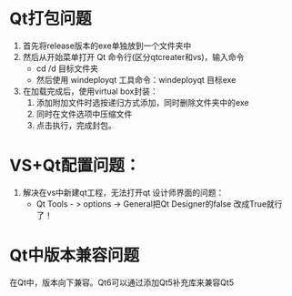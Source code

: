 # Qt打包问题
1. 首先将release版本的exe单独放到一个文件夹中
2. 然后从开始菜单打开 Qt 命令行(区分qtcreater和vs)，输入命令 
	- cd /d 目标文件夹
	- 然后使用 windeployqt 工具命令：windeployqt 目标exe
3. 在加载完成后，使用virtual box封装：
    1. 添加附加文件时选按递归方式添加，同时删除文件夹中的exe
	2.  同时在文件选项中压缩文件
	3. 点击执行，完成封包。
# VS+Qt配置问题：
1. 解决在vs中新建qt工程，无法打开qt 设计师界面的问题：
	- Qt Tools - > options -> General把Qt Designer的false 改成True就行了！
# Qt中版本兼容问题
在Qt中，版本向下兼容。Qt6可以通过添加Qt5补充库来兼容Qt5

